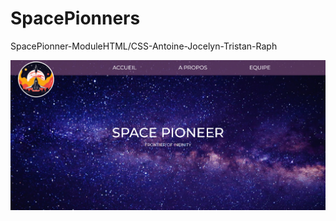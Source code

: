 # SpacePionners
SpacePionner-ModuleHTML/CSS-Antoine-Jocelyn-Tristan-Raph

![image desc](./src/Img/Img-SpacePionner/space-pionner-screen-shot.png)
